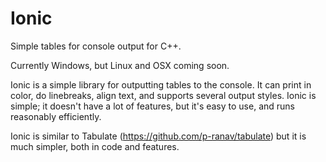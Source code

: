 # Ionic

Simple tables for console output for C++.

Currently Windows, but Linux and OSX coming soon.

Ionic is a simple library for outputting tables to the console. It can print
in color, do linebreaks, align text, and supports several output styles.
Ionic is simple; it doesn't have a lot of features, but it's easy to use, and
runs reasonably efficiently.

Ionic is similar to Tabulate (https://github.com/p-ranav/tabulate) but it is
much simpler, both in code and features.

